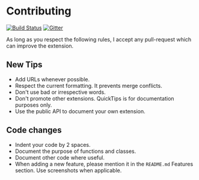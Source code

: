 # Contributing

[![Build Status](https://travis-ci.org/bbenoist/vscode-quicktips.svg?branch=master)](https://travis-ci.org/bbenoist/vscode-quicktips)
[![Gitter](https://badges.gitter.im/bbenoist/vscode-quicktips.svg)](https://gitter.im/bbenoist/vscode-quicktips?utm_source=badge&utm_medium=badge&utm_campaign=pr-badge)

As long as you respect the following rules, I accept any pull-request which can improve the extension.

## New Tips
* Add URLs whenever possible.
* Respect the current formatting. It prevents merge conflicts.
* Don't use bad or irrespective words.
* Don't promote other extensions. QuickTips is for documentation purposes only.
* Use the public API to document your own extension.

## Code changes
* Indent your code by 2 spaces.
* Document the purpose of functions and classes.
* Document other code where useful.
* When adding a new feature, please mention it in the `README.md` Features section. Use screenshots when applicable.
